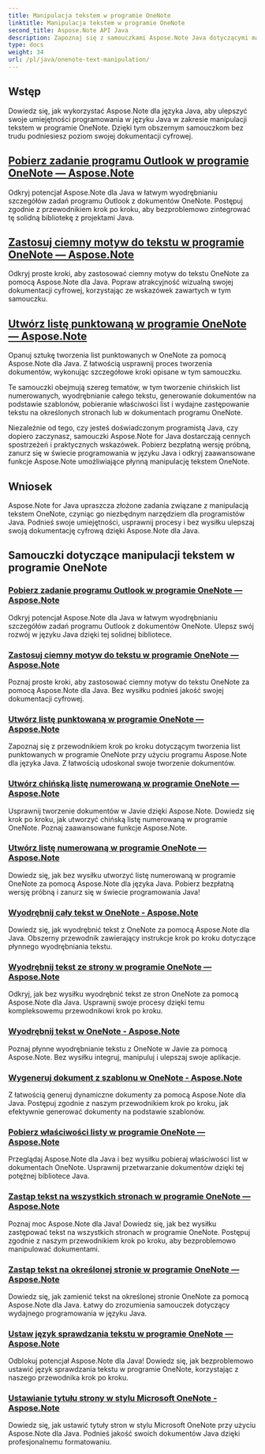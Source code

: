 ```yaml
---
title: Manipulacja tekstem w programie OneNote
linktitle: Manipulacja tekstem w programie OneNote
second_title: Aspose.Note API Java
description: Zapoznaj się z samouczkami Aspose.Note Java dotyczącymi manipulacji tekstem w programie OneNote. Poznaj wydajne metody wykonywania zadań takich jak wyodrębnianie tekstu, stosowanie motywów, tworzenie list i nie tylko.
type: docs
weight: 34
url: /pl/java/onenote-text-manipulation/
---
```


## Wstęp

Dowiedz się, jak wykorzystać Aspose.Note dla języka Java, aby ulepszyć swoje umiejętności programowania w języku Java w zakresie manipulacji tekstem w programie OneNote. Dzięki tym obszernym samouczkom bez trudu podniesiesz poziom swojej dokumentacji cyfrowej.

##  [Pobierz zadanie programu Outlook w programie OneNote — Aspose.Note](./get-outlook-task/)
Odkryj potencjał Aspose.Note dla Java w łatwym wyodrębnianiu szczegółów zadań programu Outlook z dokumentów OneNote. Postępuj zgodnie z przewodnikiem krok po kroku, aby bezproblemowo zintegrować tę solidną bibliotekę z projektami Java.

## [Zastosuj ciemny motyw do tekstu w programie OneNote — Aspose.Note](./apply-dark-theme/)
Odkryj proste kroki, aby zastosować ciemny motyw do tekstu OneNote za pomocą Aspose.Note dla Java. Popraw atrakcyjność wizualną swojej dokumentacji cyfrowej, korzystając ze wskazówek zawartych w tym samouczku.

## [Utwórz listę punktowaną w programie OneNote — Aspose.Note](./create-bulleted-list/)
Opanuj sztukę tworzenia list punktowanych w OneNote za pomocą Aspose.Note dla Java. Z łatwością usprawnij proces tworzenia dokumentów, wykonując szczegółowe kroki opisane w tym samouczku.

Te samouczki obejmują szereg tematów, w tym tworzenie chińskich list numerowanych, wyodrębnianie całego tekstu, generowanie dokumentów na podstawie szablonów, pobieranie właściwości list i wydajne zastępowanie tekstu na określonych stronach lub w dokumentach programu OneNote.

Niezależnie od tego, czy jesteś doświadczonym programistą Java, czy dopiero zaczynasz, samouczki Aspose.Note for Java dostarczają cennych spostrzeżeń i praktycznych wskazówek. Pobierz bezpłatną wersję próbną, zanurz się w świecie programowania w języku Java i odkryj zaawansowane funkcje Aspose.Note umożliwiające płynną manipulację tekstem OneNote.

## Wniosek
Aspose.Note for Java upraszcza złożone zadania związane z manipulacją tekstem OneNote, czyniąc go niezbędnym narzędziem dla programistów Java. Podnieś swoje umiejętności, usprawnij procesy i bez wysiłku ulepszaj swoją dokumentację cyfrową dzięki Aspose.Note dla Java.
## Samouczki dotyczące manipulacji tekstem w programie OneNote
### [Pobierz zadanie programu Outlook w programie OneNote — Aspose.Note](./get-outlook-task/)
Odkryj potencjał Aspose.Note dla Java w łatwym wyodrębnianiu szczegółów zadań programu Outlook z dokumentów OneNote. Ulepsz swój rozwój w języku Java dzięki tej solidnej bibliotece.
### [Zastosuj ciemny motyw do tekstu w programie OneNote — Aspose.Note](./apply-dark-theme/)
Poznaj proste kroki, aby zastosować ciemny motyw do tekstu OneNote za pomocą Aspose.Note dla Java. Bez wysiłku podnieś jakość swojej dokumentacji cyfrowej.
### [Utwórz listę punktowaną w programie OneNote — Aspose.Note](./create-bulleted-list/)
Zapoznaj się z przewodnikiem krok po kroku dotyczącym tworzenia list punktowanych w programie OneNote przy użyciu programu Aspose.Note dla języka Java. Z łatwością udoskonal swoje tworzenie dokumentów.
### [Utwórz chińską listę numerowaną w programie OneNote — Aspose.Note](./create-chinese-numbered-list/)
Usprawnij tworzenie dokumentów w Javie dzięki Aspose.Note. Dowiedz się krok po kroku, jak utworzyć chińską listę numerowaną w programie OneNote. Poznaj zaawansowane funkcje Aspose.Note.
### [Utwórz listę numerowaną w programie OneNote — Aspose.Note](./create-numbered-list/)
Dowiedz się, jak bez wysiłku utworzyć listę numerowaną w programie OneNote za pomocą Aspose.Note dla języka Java. Pobierz bezpłatną wersję próbną i zanurz się w świecie programowania Java!
### [Wyodrębnij cały tekst w OneNote - Aspose.Note](./extract-all-text/)
Dowiedz się, jak wyodrębnić tekst z OneNote za pomocą Aspose.Note dla Java. Obszerny przewodnik zawierający instrukcje krok po kroku dotyczące płynnego wyodrębniania tekstu.
### [Wyodrębnij tekst ze strony w programie OneNote — Aspose.Note](./extract-text-from-a-page/)
Odkryj, jak bez wysiłku wyodrębnić tekst ze stron OneNote za pomocą Aspose.Note dla Java. Usprawnij swoje procesy dzięki temu kompleksowemu przewodnikowi krok po kroku.
### [Wyodrębnij tekst w OneNote - Aspose.Note](./extract-text/)
Poznaj płynne wyodrębnianie tekstu z OneNote w Javie za pomocą Aspose.Note. Bez wysiłku integruj, manipuluj i ulepszaj swoje aplikacje.
### [Wygeneruj dokument z szablonu w OneNote - Aspose.Note](./generate-document-from-template/)
Z łatwością generuj dynamiczne dokumenty za pomocą Aspose.Note dla Java. Postępuj zgodnie z naszym przewodnikiem krok po kroku, jak efektywnie generować dokumenty na podstawie szablonów.
### [Pobierz właściwości listy w programie OneNote — Aspose.Note](./get-list-properties/)
Przeglądaj Aspose.Note dla Java i bez wysiłku pobieraj właściwości list w dokumentach OneNote. Usprawnij przetwarzanie dokumentów dzięki tej potężnej bibliotece Java.
### [Zastąp tekst na wszystkich stronach w programie OneNote — Aspose.Note](./replace-text-on-all-pages/)
Poznaj moc Aspose.Note dla Java! Dowiedz się, jak bez wysiłku zastępować tekst na wszystkich stronach w programie OneNote. Postępuj zgodnie z naszym przewodnikiem krok po kroku, aby bezproblemowo manipulować dokumentami.
### [Zastąp tekst na określonej stronie w programie OneNote — Aspose.Note](./replace-text-on-particular-page/)
Dowiedz się, jak zamienić tekst na określonej stronie OneNote za pomocą Aspose.Note dla Java. Łatwy do zrozumienia samouczek dotyczący wydajnego programowania w języku Java.
### [Ustaw język sprawdzania tekstu w programie OneNote — Aspose.Note](./set-proofing-language-for-text/)
Odblokuj potencjał Aspose.Note dla Java! Dowiedz się, jak bezproblemowo ustawić język sprawdzania tekstu w programie OneNote, korzystając z naszego przewodnika krok po kroku.
### [Ustawianie tytułu strony w stylu Microsoft OneNote - Aspose.Note](./setting-page-title-in-microsoft-onenote-style/)
Dowiedz się, jak ustawić tytuły stron w stylu Microsoft OneNote przy użyciu Aspose.Note dla Java. Podnieś jakość swoich dokumentów Java dzięki profesjonalnemu formatowaniu.